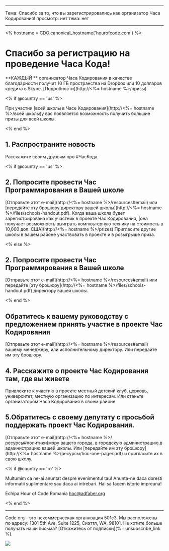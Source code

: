 * * *

Тема: Спасибо за то, что вы зарегистрировались как организатор Часа Кодирования! просмотр: нет тема: нет

* * *

<% hostname = CDO.canonical_hostname('hourofcode.com') %>

# Спасибо за регистрацию на проведение Часа Кода!

**КАЖДЫЙ ** организатор Часа Кодирования в качестве благодарности получит 10 ГБ пространства на Dropbox или 10 долларов кредита в Skype. [Подробности](http://<%= hostname %>/призы)

<% if @country == 'us' %>

При участии [всей школы в Часе Кодирования](http://<%= hostname %>/всей школы)у вас появляется возможность получить большие призы для всей школы.

<% end %>

## 1. Распространите новость

Расскажите своим друзьям про #ЧасКода.

<% if @country == 'us' %>

## 2. Попросите провести Час Программирования в Вашей школе

[Отправьте этот e-mail](http://<%= hostname %>/resources#email) или [передайте эту брошюру директору вашей школы](http://<%= hostname %>/files/schools-handout.pdf). Когда ваша школа будет зарегистрирована как участник в проекте Час Кодирования, [она получает возможность выиграть компюьтерную технику на стоимость в 10,000 дол. США](http://<%= hostname %>/prizes) Пригласите другие школы в вашем районе участвовать в проекте и в розыгрыше приза.

<% else %>

## 2. Попросите провести Час Программирования в Вашей школе

[Отправьте этот e-mail](http://<%= hostname %>/resources#email) или передайте [эту брошюру](http://<%= hostname %>/files/schools-handout.pdf) директору вашей школы.

<% end %>

## Обратитесь к вашему руководству с предложением принять участие в проекте Час Кодирования

[Отправьте этот e-mail](http://<%= hostname %>/resources#email) вашему менеджеру, или исполнительному директору. Или  передайте им эту брошюру.</p> 

## 4. Расскажите о проекте Час Кодирования там, где вы живете 

Привлеките к участию в проекте местный детский клуб, церковь, университет, местную организацию по интересам. Или станьте организатором Часа Кодирования в своем районе.

## 5.Обратитесь с своему депутату с просьбой поддержать проект Час Кодирования.

[Отправьте этот e-mail](http://<%= hostname %>/ресурсы#политики)мэру вашего города, в городскую администрацию,в администрацию вашей школы. Или [передайте им эту брошюру](http://<%= hostname %>/ресурсы/hoc-one-pager.pdf) и пригласите их в свою школу.

<% if @country == 'ro' %>

Multumim ca ne-ai anuntat despre evenimentul tau! Anunta-ne daca doresti informatii suplimentare sau daca ai intrebari. Hai sa facem istorie impreuna!

Echipa Hour of Code Romania hoc@adfaber.org

<% end %>

* * *

Code.org - это некоммерческая организация 501c3. Мы расположены по адресу: 1301 5th Ave, Suite 1225, Сиэттл, WA, 98101. Не хотите больше получать наши письма? [Откажитесь от подписки](%= unsubscribe_link %).

![](<%= tracking_pixel %>)